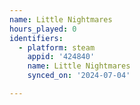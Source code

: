 ```yaml
---
name: Little Nightmares
hours_played: 0
identifiers:
  - platform: steam
    appid: '424840'
    name: Little Nightmares
    synced_on: '2024-07-04'

---
```

